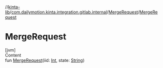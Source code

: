 //[kinta-lib](../../../index.md)/[com.dailymotion.kinta.integration.gitlab.internal](../index.md)/[MergeRequest](index.md)/[MergeRequest](-merge-request.md)



# MergeRequest  
[jvm]  
Content  
fun [MergeRequest](-merge-request.md)(iid: [Int](https://kotlinlang.org/api/latest/jvm/stdlib/kotlin/-int/index.html), state: [String](https://kotlinlang.org/api/latest/jvm/stdlib/kotlin/-string/index.html))  



